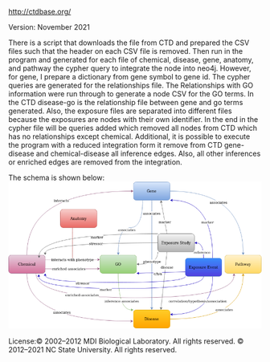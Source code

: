 http://ctdbase.org/

Version: November 2021

There is a script that downloads the file from CTD and prepared the CSV files such that the header on each CSV file is removed. Then run in the program and generated for each file of chemical, disease, gene, anatomy, and pathway the cypher query to integrate the node into neo4j.
However, for gene, I prepare a dictionary from gene symbol to gene id.
 The cypher queries are generated for the relationships file.
 The Relationships with GO information were run through to generate a node CSV for the GO terms.
 In the CTD disease-go is the relationship file between gene and go terms generated.
 Also, the exposure files are separated into different files because the exposures are nodes with their own identifier.
 In the end in the cypher file will be queries added which removed all nodes from CTD which has no relationships except chemical.
 Additional, it is possible to execute the program with a reduced integration form it remove from CTD gene-disease and chemical-disease all inference edges. Also, all other inferences or enriched edges are removed from the integration.

The schema is shown below:
![er_diagram](picture/ctd.png)

License:© 2002–2012 MDI Biological Laboratory. All rights reserved. © 2012–2021 NC State University. All rights reserved.